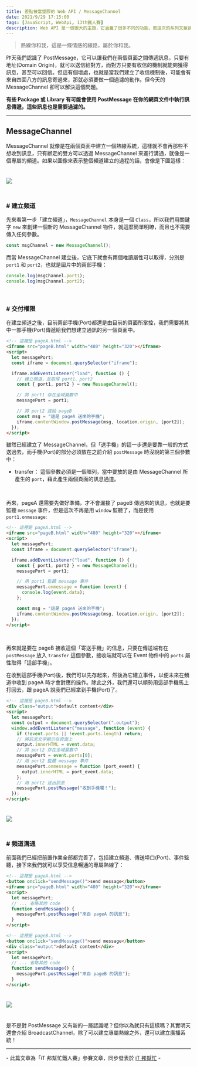 ```yaml
---
title: 差點被當塑膠的 Web API / MessageChannel
date: 2021/9/29 17:15:00
tags: [JavaScript, WebApi, 13th鐵人賽]
description: Web API 是一個很大的主題，它涵蓋了很多不同的功能，而這次的系列文章就是想要介紹那些深埋在 window 裡，你不曾發覺或是常常遺忘的 API，或許在你開發網頁的過程中有遇過一些特殊需求，當下雖然用了一些管用手法解決，但看完這次的系列文章，你可能會有新的靈感或發現。
---
```


> 熱線你和我，這是一條情感的線路，屬於你和我。

昨天我們認識了 PostMessage，它可以讓我們在兩個頁面之間傳遞訊息，只要有地址(Domain Origin)，就可以送信給對方，而對方只要有收信的機制就能夠獲得訊息，甚至可以回信。但這有個壞處，也就是當我們建立了收信機制後，可能會有來自四面八方的訊息寄過來，那就必須要做一個過濾的動作。但今天的 MessageChannel 卻可以解決這個問題。

**有些 Package 或 Library 有可能會使用 PostMessage 在你的網頁文件中執行訊息傳遞，這些訊息也是需要過濾的。**

---

## MessageChannel

MessageChannel 就像是在兩個頁面中建立一個熱線系統，這樣就不會再那些不想收到訊息，只有綁定的雙方可以透過 MessageChannel 來進行溝通，就像是一個專屬的頻道。如果以圖像來表示整個頻道建立的過程的話，會像是下圖這樣：

<img src="/img/content/webApi-16/channel.png" style="margin: 24px auto;" />

<br/>

### # 建立頻道

先來看第一步「建立頻道」，`MessageChannel` 本身是一個 `Class`，所以我們用關鍵字 `new` 來創建一個新的 MessageChannel 物件，就這麼簡單明瞭，而且也不需要傳入任何參數。

```javascript
const msgChannel = new MessageChannel();
```

而當 MessageChannel 建立後，它底下就會有兩個唯讀屬性可以取得，分別是 `port1` 和 `port2`，也就是圖片中的兩部手機：

```javascript
console.log(msgChannel.port1);
console.log(msgChannel.port2);
```

<br/>

### # 交付權限

在建立頻道之後，目前兩部手機(Port)都還是由目前的頁面所掌控，我們需要將其中一部手機(Port)傳遞給我們想建立通訊的另一個頁面中。

```html
<!-- 這裡是 pageA.html -->
<iframe src="pageB.html" width="480" height="320"></iframe>
<script>
  let messagePort;
  const iframe = document.querySelector("iframe");

  iframe.addEventListener("load", function () {
    // 建立頻道，並取得 port1、port2
    const { port1, port2 } = new MessageChannel();

    // 將 port1 存在全域變數中
    messagePort = port1;

    // 將 port2 送給 pageB
    const msg = "這是 pageA 送來的手機";
    iframe.contentWindow.postMessage(msg, location.origin, [port2]);
  });
</script>
```

雖然已經建立了 MessageChannel，但「送手機」的這一步還是要靠一般的方式送過去，而手機(Port)的部分必須放在之前介紹 `postMessage` 時沒說的第三個參數中：

- transfer： 這個參數必須是一個陣列，當中要放的是由 MessageChannel 所產生的 `port`，藉此產生兩個頁面的訊息通道。

<br/>

再來，pageA 還需要先做好準備，才不會漏接了 pageB 傳過來的訊息，也就是要監聽 `message` 事件，但是這次不再是用 `window` 監聽了，而是使用 `port1.onmessage`:

```html
<!-- 這裡是 pageA.html -->
<iframe src="pageB.html" width="480" height="320"></iframe>
<script>
  let messagePort;
  const iframe = document.querySelector("iframe");

  iframe.addEventListener("load", function () {
    const { port1, port2 } = new MessageChannel();
    messagePort = port1;

    // 用 port1 監聽 message 事件
    messagePort.onmessage = function (event) {
      console.log(event.data);
    };

    const msg = "這是 pageA 送來的手機";
    iframe.contentWindow.postMessage(msg, location.origin, [port2]);
  });
</script>
```

<br/>

再來就是要在 pageB 接收這個「寄送手機」的信息，只要在傳送端有在 `postMessage` 放入 `transfer` 這個參數，接收端就可以在 Event 物件中的 `ports` 屬性取得「這部手機」。

在收到這部手機(Port)後，我們可以先存起來，然後為它建立事件，以便未來在頻道中收到 pageA 時才會對應的操作。除此之外，我們還可以順勢用這部手機馬上打回去，跟 pageA 說我們已經拿到手機(Port)了。

```html
<!-- 這裡是 pageB.html -->
<div class="output">default content</div>
<script>
  let messagePort;
  const output = document.querySelector(".output");
  window.addEventListener("message", function (event) {
    if (!event.ports || !event.ports.length) return;
    // 將訊息文字顯示在頁面上
    output.innerHTML = event.data;
    // 將 port2 存在全域變數中
    messagePort = event.ports[0];
    // 用 port2 監聽 message 事件
    messagePort.onmessage = function (port_event) {
      output.innerHTML = port_event.data;
    };
    // 用 port2 送出訊息
    messagePort.postMessage("收到手機囉！");
  });
</script>
```

<img src="/img/content/webApi-16/post.gif" style="margin: 24px auto;" />

<br/>

### # 頻道溝通

前面我們已經把前置作業全部都完善了，包括建立頻道、傳送埠口(Port)、事件監聽，接下來我們就可以享受信息暢通的專屬熱線了：

```html
<!-- 這裡是 pageA.html -->
<button onclick="sendMessage()">send message</button>
<iframe src="pageB.html" width="480" height="320"></iframe>
<script>
  let messagePort;
  // ... 省略其他 code
  function sendMessage() {
    messagePort.postMessage("來自 pageA 的訊息");
  }
</script>
```

```html
<!-- 這裡是 pageB.html -->
<button onclick="sendMessage()">send message</button>
<div class="output">default content</div>
<script>
  let messagePort;
  // ... 省略其他 code
  function sendMessage() {
    messagePort.postMessage("來自 pageB 的訊息");
  }
</script>
```

<img src="/img/content/webApi-16/post2.gif" style="margin: 24px auto;" />

<br/>

是不是對 PostMessage 又有新的一層認識呢？但你以為就只有這樣嗎？其實明天還會介紹 BroadcastChannel，除了可以建立專屬熱線之外，還可以建立廣播系統！

---

\- 此篇文章為「iT 邦幫忙鐵人賽」參賽文章，同步發表於 [iT 邦幫忙](https://ithelp.ithome.com.tw/articles/10276002) -
